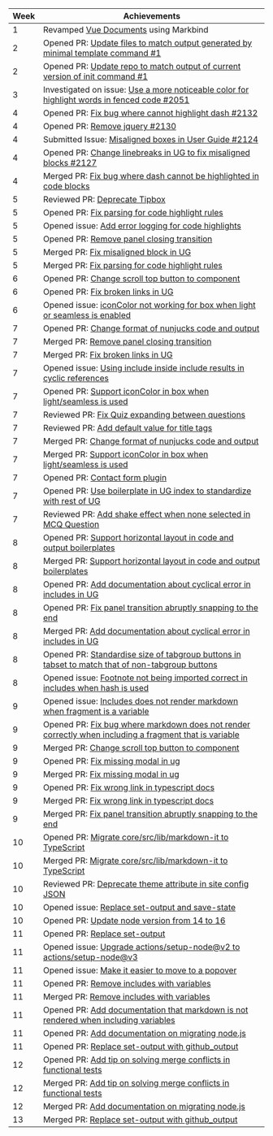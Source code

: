 | Week | Achievements                                                                                                                                             |
| ---- | -------------------------------------------------------------------------------------------------------------------------------------------------------- |
| 1    | Revamped [Vue Documents](https://main--peaceful-pavlova-b75b22.netlify.app/) using Markbind                                                              |
| 2    | Opened PR: [Update files to match output generated by minimal template command #1](https://github.com/MarkBind/init-minimal-netlify/pull/1)              |
| 2    | Opened PR: [Update repo to match output of current version of init command #1](https://github.com/MarkBind/init-typical/pull/1)                          |
| 3    | Investigated on issue: [Use a more noticeable color for highlight words in fenced code #2051](https://github.com/MarkBind/markbind/issues/2051)          |
| 4    | Opened PR: [Fix bug where cannot highlight dash #2132](https://github.com/MarkBind/markbind/pull/2132)                                                   |
| 4    | Opened PR: [Remove jquery #2130](https://github.com/MarkBind/markbind/pull/2130)                                                                         |
| 4    | Submitted Issue: [Misaligned boxes in User Guide #2124](https://github.com/MarkBind/markbind/issues/2124)                                                |
| 4    | Opened PR: [Change linebreaks in UG to fix misaligned blocks #2127](https://github.com/MarkBind/markbind/pull/2127)                                      |
| 4    | Merged PR: [Fix bug where dash cannot be highlighted in code blocks](https://github.com/MarkBind/markbind/pull/2125)                                     |
| 5    | Reviewed PR: [Deprecate Tipbox](https://github.com/MarkBind/markbind/pull/2121)                                                                          |
| 5    | Opened PR: [Fix parsing for code highlight rules](https://github.com/MarkBind/markbind/pull/2138)                                                        |
| 5    | Opened issue: [Add error logging for code highlights](https://github.com/MarkBind/markbind/issues/2154)                                                  |
| 5    | Opened PR: [Remove panel closing transition](https://github.com/MarkBind/markbind/pull/2159)                                                             |
| 5    | Merged PR: [Fix misaligned block in UG](https://github.com/MarkBind/markbind/pull/2127)                                                                  |
| 5    | Merged PR: [Fix parsing for code highlight rules](https://github.com/MarkBind/markbind/pull/2138)                                                        |
| 6    | Opened PR: [Change scroll top button to component](https://github.com/MarkBind/markbind/pull/2170)                                                       |
| 6    | Opened PR: [Fix broken links in UG](https://github.com/MarkBind/markbind/pull/2173)                                                                      |
| 6    | Opened issue: [iconColor not working for box when light or seamless is enabled](https://github.com/MarkBind/markbind/issues/2174)                        |
| 7    | Opened PR: [Change format of nunjucks code and output](https://github.com/MarkBind/markbind/pull/2175)                                                   |
| 7    | Merged PR: [Remove panel closing transition](https://github.com/MarkBind/markbind/pull/2159)                                                             |
| 7    | Merged PR: [Fix broken links in UG](https://github.com/MarkBind/markbind/pull/2173)                                                                      |
| 7    | Opened issue: [Using include inside include results in cyclic references](https://github.com/MarkBind/markbind/issues/2177)                              |
| 7    | Opened PR: [Support iconColor in box when light/seamless is used](https://github.com/MarkBind/markbind/pull/2178)                                        |
| 7    | Reviewed PR: [Fix Quiz expanding between questions](https://github.com/MarkBind/markbind/pull/2184)                                                      |
| 7    | Reviewed PR: [Add default value for title tags](https://github.com/MarkBind/markbind/pull/2186)                                                          |
| 7    | Merged PR: [Change format of nunjucks code and output](https://github.com/MarkBind/markbind/pull/2175)                                                   |
| 7    | Merged PR: [Support iconColor in box when light/seamless is used](https://github.com/MarkBind/markbind/pull/2178)                                        |
| 7    | Opened PR: [Contact form plugin](https://github.com/MarkBind/markbind/pull/2191)                                                                         |
| 7    | Opened PR: [Use boilerplate in UG index to standardize with rest of UG](https://github.com/MarkBind/markbind/pull/2194)                                  |
| 7    | Reviewed PR: [Add shake effect when none selected in MCQ Question](https://github.com/MarkBind/markbind/pull/2195)                                       |
| 8    | Opened PR: [Support horizontal layout in code and output boilerplates](https://github.com/MarkBind/markbind/pull/2194)                                   |
| 8    | Merged PR: [Support horizontal layout in code and output boilerplates](https://github.com/MarkBind/markbind/pull/2194)                                   |
| 8    | Opened PR: [Add documentation about cyclical error in includes in UG](https://github.com/MarkBind/markbind/pull/2198)                                    |
| 8    | Opened PR: [Fix panel transition abruptly snapping to the end](https://github.com/MarkBind/markbind/pull/2200)                                           |
| 8    | Merged PR: [Add documentation about cyclical error in includes in UG](https://github.com/MarkBind/markbind/pull/2198)                                    |
| 8    | Opened PR: [Standardise size of tabgroup buttons in tabset to match that of non-tabgroup buttons](https://github.com/MarkBind/markbind/pull/2202)        |
| 8    | Opened issue: [Footnote not being imported correct in includes when hash is used](https://github.com/MarkBind/markbind/issues/2203)                      |
| 9    | Opened issue: [Includes does not render markdown when fragment is a variable](https://github.com/MarkBind/markbind/issues/2211)                          |
| 9    | Opened PR: [Fix bug where markdown does not render correctly when including a fragment that is variable](https://github.com/MarkBind/markbind/pull/2207) |
| 9    | Merged PR: [Change scroll top button to component](https://github.com/MarkBind/markbind/pull/2170)                                                       |
| 9    | Opened PR: [Fix missing modal in ug](https://github.com/MarkBind/markbind/pull/2223)                                                                     |
| 9    | Merged PR: [Fix missing modal in ug](https://github.com/MarkBind/markbind/pull/2223)                                                                     |
| 9    | Opened PR: [Fix wrong link in typescript docs](https://github.com/MarkBind/markbind/pull/2227/files)                                                     |
| 9    | Merged PR: [Fix wrong link in typescript docs](https://github.com/MarkBind/markbind/pull/2227/files)                                                     |
| 9    | Merged PR: [Fix panel transition abruptly snapping to the end](https://github.com/MarkBind/markbind/pull/2200)                                           |
| 10   | Opened PR: [Migrate core/src/lib/markdown-it to TypeScript](https://github.com/MarkBind/markbind/pull/2231)                                              |
| 10   | Merged PR: [Migrate core/src/lib/markdown-it to TypeScript](https://github.com/MarkBind/markbind/pull/2231)                                              |
| 10   | Reviewed PR: [Deprecate theme attribute in site config JSON](https://github.com/MarkBind/markbind/pull/2235)                                             |
| 10   | Opened issue: [Replace set-output and save-state](https://github.com/MarkBind/markbind-action/issues/9)                                                  |
| 10   | Opened PR: [Update node version from 14 to 16](https://github.com/MarkBind/markbind-action/pull/8)                                                       |
| 11   | Opened PR: [Replace set-output](https://github.com/MarkBind/markbind-action/pull/10)                                                                     |
| 11   | Opened issue: [Upgrade actions/setup-node@v2 to actions/setup-node@v3](https://github.com/MarkBind/markbind-action/issues/11)                            |
| 11   | Opened issue: [Make it easier to move to a popover](https://github.com/MarkBind/markbind/issues/2253)                                                    |
| 11   | Opened PR: [Remove includes with variables](https://github.com/MarkBind/markbind/pull/2252)                                                              |
| 11   | Merged PR: [Remove includes with variables](https://github.com/MarkBind/markbind/pull/2252)                                                              |
| 11   | Opened PR: [Add documentation that markdown is not rendered when including variables](https://github.com/MarkBind/markbind/pull/2258)                    |
| 11   | Opened PR: [Add documentation on migrating node.js](https://github.com/MarkBind/markbind/pull/2256)                                                      |
| 11   | Opened PR: [Replace set-output with github_output](https://github.com/MarkBind/markbind/pull/2259)                                                       |
| 12   | Opened PR: [Add tip on solving merge conflicts in functional tests](https://github.com/MarkBind/markbind/pull/2261)                                      |
| 12   | Merged PR: [Add tip on solving merge conflicts in functional tests](https://github.com/MarkBind/markbind/pull/2261)                                      |
| 12   | Merged PR: [Add documentation on migrating node.js](https://github.com/MarkBind/markbind/pull/2256)                                                      |
| 13   | Merged PR: [Replace set-output with github_output](https://github.com/MarkBind/markbind/pull/2259)                                                       |

